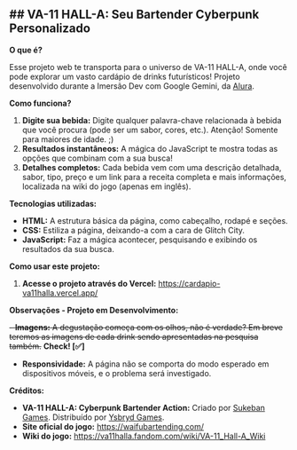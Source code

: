 
## **## VA-11 HALL-A: Seu Bartender Cyberpunk Personalizado**

**O que é?**

Esse projeto web te transporta para o universo de VA-11 HALL-A, onde você pode explorar um vasto cardápio de drinks futurísticos! Projeto desenvolvido durante a Imersão Dev com Google Gemini, da [Alura](https://www.alura.com.br/).

**Como funciona?**

1.  **Digite sua bebida:** Digite qualquer palavra-chave relacionada à bebida que você procura (pode ser um sabor, cores, etc.). Atenção! Somente para maiores de idade. ;)
2.  **Resultados instantâneos:** A mágica do JavaScript te mostra todas as opções que combinam com a sua busca!
3.  **Detalhes completos:** Cada bebida vem com uma descrição detalhada, sabor, tipo, preço e um link para a receita completa e mais informações, localizada na wiki do jogo (apenas em inglês).

**Tecnologias utilizadas:**

-   **HTML:** A estrutura básica da página, como cabeçalho, rodapé e seções.
-   **CSS:** Estiliza a página, deixando-a com a cara de Glitch City.
-   **JavaScript:** Faz a mágica acontecer, pesquisando e exibindo os resultados da sua busca.

**Como usar este projeto:**

1.  **Acesse o projeto através do Vercel:** https://cardapio-va11halla.vercel.app/

**Observações - Projeto em Desenvolvimento:**

~~-   **Imagens:** A degustação começa com os olhos, não é verdade? Em breve teremos as imagens de cada drink sendo apresentadas na pesquisa também.~~ **Check! [✅]**
-   **Responsividade:** A página não se comporta do modo esperado em dispositivos móveis, e o problema será investigado.

**Créditos:**

-   **VA-11 HALL-A: Cyberpunk Bartender Action:** Criado por [Sukeban Games](https://sukeban.moe/). Distribuído por [Ysbryd Games](https://www.ysbryd.net/).
-   **Site oficial do jogo:** https://waifubartending.com/
-   **Wiki do jogo:** https://va11halla.fandom.com/wiki/VA-11_Hall-A_Wiki